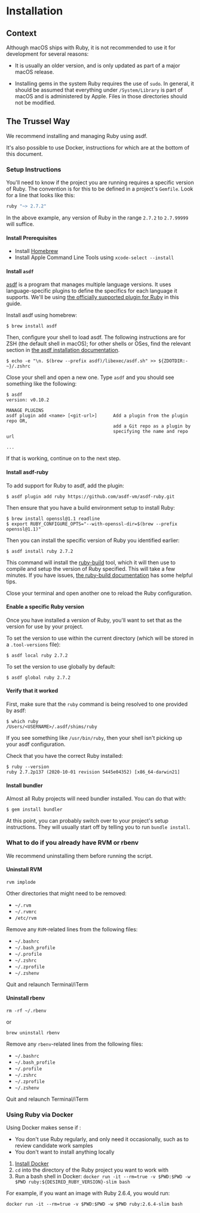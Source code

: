# Installation

## Context

Although macOS ships with Ruby, it is not recommended to use it for development
for several reasons:

- It is usually an older version, and is only updated as part of a major macOS
  release.

- Installing gems in the system Ruby requires the use of `sudo`. In general, it
  should be assumed that everything under `/System/Library` is part of macOS and
  is administered by Apple. Files in those directories should not be modified.

## The Trussel Way

We recommend installing and managing Ruby using asdf.

It's also possible to use Docker, instructions for which are at the bottom of this document.

### Setup Instructions

You'll need to know if the project you are running requires a specific version of Ruby. The convention is for this to be defined in a project's `Gemfile`. Look for a line that looks like this:

```ruby
ruby "~> 2.7.2"
```

In the above example, any version of Ruby in the range `2.7.2` to `2.7.99999` will suffice.

#### Install Prerequisites

- Install [Homebrew](https://brew.sh/)
- Install Apple Command Line Tools using `xcode-select --install`

#### Install `asdf`

[asdf](https://asdf-vm.com) is a program that manages multiple language versions. It uses language-specific plugins to define the specifics for each language it supports. We'll be using [the officially supported plugin for Ruby](https://github.com/asdf-vm/asdf-ruby) in this guide.

Install asdf using homebrew:

```console
$ brew install asdf
```

Then, configure your shell to load asdf. The following instructions are for ZSH (the default shell in macOS); for other shells or OSes, find the relevant section in [the asdf installation documentation](https://asdf-vm.com/guide/getting-started.html#_3-install-asdf).

```console
$ echo -e "\n. $(brew --prefix asdf)/libexec/asdf.sh" >> ${ZDOTDIR:-~}/.zshrc
```

Close your shell and open a new one. Type `asdf` and you should see something like the following:

```console
$ asdf
version: v0.10.2

MANAGE PLUGINS
asdf plugin add <name> [<git-url>]      Add a plugin from the plugin repo OR,
                                        add a Git repo as a plugin by
                                        specifying the name and repo url

...
```

If that is working, continue on to the next step.

#### Install asdf-ruby

To add support for Ruby to asdf, add the plugin:

```console
$ asdf plugin add ruby https://github.com/asdf-vm/asdf-ruby.git
```

Then ensure that you have a build environment setup to install Ruby:

```console
$ brew install openssl@1.1 readline
$ export RUBY_CONFIGURE_OPTS="--with-openssl-dir=$(brew --prefix openssl@1.1)"
```

Then you can install the specific version of Ruby you identified earlier:

```console
$ asdf install ruby 2.7.2
```

This command will install the [ruby-build](https://github.com/rbenv/ruby-build) tool, which it will then use to compile and setup the version of Ruby specified. This will take a few minutes. If you have issues, [the ruby-build documentation](https://github.com/rbenv/ruby-build/wiki#troubleshooting) has some helpful tips.

Close your terminal and open another one to reload the Ruby configuration.

#### Enable a specific Ruby version

Once you have installed a version of Ruby, you'll want to set that as the version for use by your project.

To set the version to use within the current directory (which will be stored in a `.tool-versions` file):

```console
$ asdf local ruby 2.7.2
```

To set the version to use globally by default:

```console
$ asdf global ruby 2.7.2
```

#### Verify that it worked

First, make sure that the `ruby` command is being resolved to one provided by asdf:

```console
$ which ruby
/Users/<USERNAME>/.asdf/shims/ruby
```

If you see something like `/usr/bin/ruby`, then your shell isn't picking up your asdf configuration.

Check that you have the correct Ruby installed:

```console
$ ruby --version
ruby 2.7.2p137 (2020-10-01 revision 5445e04352) [x86_64-darwin21]
```

#### Install bundler

Almost all Ruby projects will need bundler installed. You can do that with:

```console
$ gem install bundler
```

At this point, you can probably switch over to your project's setup instructions. They will usually start off by telling you to run `bundle install`.

### What to do if you already have RVM or rbenv

We recommend uninstalling them before running the script.

#### Uninstall RVM

```
rvm implode
```

Other directories that might need to be removed:

- `~/.rvm`
- `~/.rvmrc`
- `/etc/rvm`

Remove any `RVM`-related lines from the following files:

- `~/.bashrc`
- `~/.bash_profile`
- `~/.profile`
- `~/.zshrc`
- `~/.zprofile`
- `~/.zshenv`

Quit and relaunch Terminal/iTerm

#### Uninstall rbenv

```
rm -rf ~/.rbenv
```

or

```
brew uninstall rbenv
```

Remove any `rbenv`-related lines from the following files:

- `~/.bashrc`
- `~/.bash_profile`
- `~/.profile`
- `~/.zshrc`
- `~/.zprofile`
- `~/.zshenv`

Quit and relaunch Terminal/iTerm

### Using Ruby via Docker

Using Docker makes sense if :

- You don't use Ruby regularly, and only need it occasionally, such as to
  review candidate work samples
- You don't want to install anything locally

1. [Install Docker](https://github.com/trussworks/Engineering-Playbook/tree/master/developing/docker#installation)
1. `cd` into the directory of the Ruby project you want to work with
1. Run a bash shell in Docker: `docker run -it --rm=true -v $PWD:$PWD -w $PWD ruby:${DESIRED_RUBY_VERSION}-slim bash`

For example, if you want an image with Ruby 2.6.4, you would run:

```
docker run -it --rm=true -v $PWD:$PWD -w $PWD ruby:2.6.4-slim bash
```
